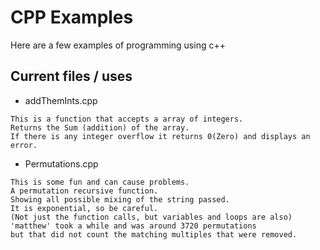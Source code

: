 # CPP Examples

Here are a few examples of programming using c++

## Current files / uses

- addThemInts.cpp
```
This is a function that accepts a array of integers.
Returns the Sum (addition) of the array.
If there is any integer overflow it returns 0(Zero) and displays an error.
```

- Permutations.cpp
```
This is some fun and can cause problems.
A permutation recursive function.
Showing all possible mixing of the string passed.
It is exponential, so be careful.
(Not just the function calls, but variables and loops are also)
'matthew' took a while and was around 3720 permutations
but that did not count the matching multiples that were removed.
```
